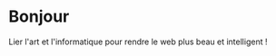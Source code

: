 # Bonjour 
Lier l'art et l'informatique pour rendre le web plus beau et intelligent ! 


<!---
![Anurag's GitHub stats](https://github-readme-stats.vercel.app/api?username=antocreadev&show_icons=true&theme=radical)
-->
